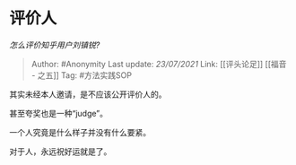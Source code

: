 # 评价人
*怎么评价知乎用户刘镇锐?*

> Author: #Anonymity
> Last update: *23/07/2021*
> Link: [[评头论足]] [[福音 - 之五]]
> Tag: #方法实践SOP

其实未经本人邀请，是不应该公开评价人的。

甚至夸奖也是一种“judge”。

一个人究竟是什么样子并没有什么要紧。

对于人，永远祝好运就是了。
